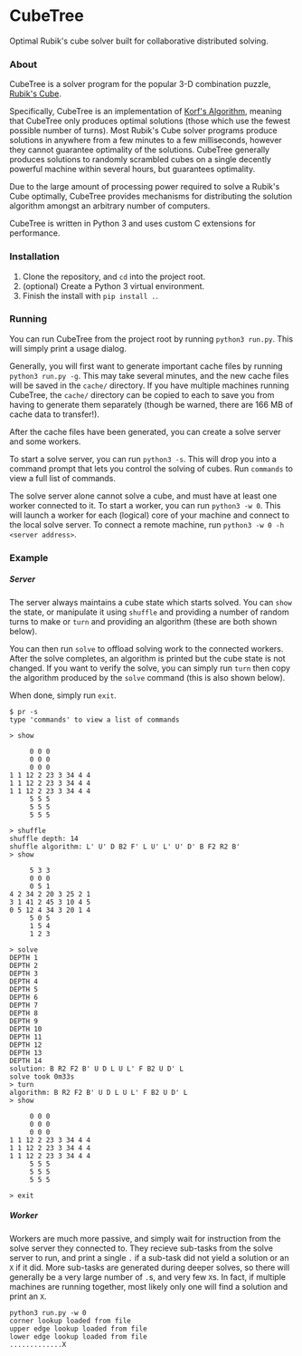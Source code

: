 CubeTree
========
Optimal Rubik's cube solver built for collaborative distributed solving.

### About

CubeTree is a solver program for the popular 3-D combination puzzle, [Rubik's Cube](https://en.wikipedia.org/wiki/Rubik%27s_Cube).

Specifically, CubeTree is an implementation of [Korf's Algorithm](https://en.wikipedia.org/wiki/Optimal_solutions_for_Rubik%27s_Cube#Korf.27s_algorithm), meaning that CubeTree only produces optimal solutions (those which use the fewest possible number of turns). Most Rubik's Cube solver programs produce solutions in anywhere from a few minutes to a few milliseconds, however they cannot guarantee optimality of the solutions. CubeTree generally produces solutions to randomly scrambled cubes on a single decently powerful machine within several hours, but guarantees optimality.

Due to the large amount of processing power required to solve a Rubik's Cube optimally, CubeTree provides mechanisms for distributing the solution algorithm amongst an arbitrary number of computers.

CubeTree is written in Python 3 and uses custom C extensions for performance.

### Installation

1. Clone the repository, and `cd` into the project root.
2. (optional) Create a Python 3 virtual environment.
3. Finish the install with `pip install .`.

### Running

You can run CubeTree from the project root by running `python3 run.py`. This will simply print a usage dialog.

Generally, you will first want to generate important cache files by running `python3 run.py -g`. This may take several minutes, and the new cache files will be saved in the `cache/` directory. If you have multiple machines running CubeTree, the `cache/` directory can be copied to each to save you from having to generate them separately (though be warned, there are 166 MB of cache data to transfer!).

After the cache files have been generated, you can create a solve server and some workers.

To start a solve server, you can run `python3 -s`. This will drop you into a command prompt that lets you control the solving of cubes. Run `commands` to view a full list of commands.

The solve server alone cannot solve a cube, and must have at least one worker connected to it. To start a worker, you can run `python3 -w 0`. This will launch a worker for each (logical) core of your machine and connect to the local solve server. To connect a remote machine, run `python3 -w 0 -h <server address>`.

### Example

##### Server

The server always maintains a cube state which starts solved. You can `show` the state, or manipulate it using `shuffle` and providing a number of random turns to make or `turn` and providing an algorithm (these are both shown below).

You can then run `solve` to offload solving work to the connected workers. After the solve completes, an algorithm is printed but the cube state is not changed. If you want to verify the solve, you can simply run `turn` then copy the algorithm produced by the `solve` command (this is also shown below).

When done, simply run `exit`.

```
$ pr -s
type 'commands' to view a list of commands

> show

     0 0 0
     0 0 0
     0 0 0
1 1 12 2 23 3 34 4 4
1 1 12 2 23 3 34 4 4
1 1 12 2 23 3 34 4 4
     5 5 5
     5 5 5
     5 5 5

> shuffle
shuffle depth: 14
shuffle algorithm: L' U' D B2 F' L U' L' U' D' B F2 R2 B'
> show

     5 3 3
     0 0 0
     0 5 1
4 2 34 2 20 3 25 2 1
3 1 41 2 45 3 10 4 5
0 5 12 4 34 3 20 1 4
     5 0 5
     1 5 4
     1 2 3

> solve
DEPTH 1
DEPTH 2
DEPTH 3
DEPTH 4
DEPTH 5
DEPTH 6
DEPTH 7
DEPTH 8
DEPTH 9
DEPTH 10
DEPTH 11
DEPTH 12
DEPTH 13
DEPTH 14
solution: B R2 F2 B' U D L U L' F B2 U D' L
solve took 0m33s
> turn
algorithm: B R2 F2 B' U D L U L' F B2 U D' L
> show

     0 0 0
     0 0 0
     0 0 0
1 1 12 2 23 3 34 4 4
1 1 12 2 23 3 34 4 4
1 1 12 2 23 3 34 4 4
     5 5 5
     5 5 5
     5 5 5

> exit
```

##### Worker

Workers are much more passive, and simply wait for instruction from the solve server they connected to. They recieve sub-tasks from the solve server to run, and print a single `.` if a sub-task did not yield a solution or an `X` if it did. More sub-tasks are generated during deeper solves, so there will generally be a very large number of `.`s, and very few `X`s. In fact, if multiple machines are running together, most likely only one will find a solution and print an `X`.

```
python3 run.py -w 0
corner lookup loaded from file
upper edge lookup loaded from file
lower edge lookup loaded from file
.............X
```
